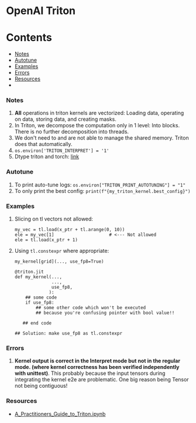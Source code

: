 # OpenAI Triton


# Contents
 - [Notes](#Notes)
 - [Autotune](#Autotune)
 - [Examples](#Examples)
 - [Errors](#Errors)
 - [Resources](#Resources)
 - 


### Notes
1. **All** operations in triton kernels are vectorized: Loading data, operating on data, storing data, and creating masks.
2. In Triton, we decompose the computation only in 1 level: Into blocks. There is no further decomposition into threads.
3. We don't need to and are not able to manage the shared memory. Triton does that automatically.
4. `os.environ['TRITON_INTERPRET'] = '1'`
5. Dtype triton and torch: [link](https://github.com/ROCm/triton/blob/9a32ed046673bbe8e67fcce688103dbe43f1f7aa/python/perf-kernels/streamk/utils/utils.py#L11-L31)

### Autotune
1. To print auto-tune logs: `os.environ["TRITON_PRINT_AUTOTUNING"] = "1"`
2. To only print the best config: `print(f"{my_triton_kernel.best_config}")`

### Examples
1. Slicing on tl vectors not allowed:
   ```
   my_vec = tl.load(x_ptr + tl.arange(0, 10))
   ele = my_vec[1]                     # <--- Not allowed
   ele = tl.load(x_ptr + 1)
   ```
2. Using `tl.constexpr` where appropriate:
   ```
   my_kernel[grid](..., use_fp8=True)

   @triton.jit
   def my_kernel(...,
                 ...,
                 use_fp8,
                ):
       ## some code
       if use_fp8:
           ## some other code which won't be executed
           ## because you're confusing pointer with bool value!!

      ## end code
   
   ## Solution: make use_fp8 as tl.constexpr
   ```

### Errors
1. **Kernel output is correct in the Interpret mode but not in the regular mode. (where kernel correctness has been verified independently with unittest)**. This probably because the input tensors during integrating the kernel e2e are problematic. One big reason being Tensor not being contiguous! 

### Resources
- [A_Practitioners_Guide_to_Triton.ipynb](https://github.com/gpu-mode/lectures/blob/main/lecture_014/A_Practitioners_Guide_to_Triton.ipynb)
